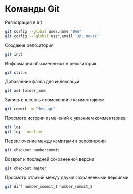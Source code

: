 # Команды Git

Регистрация в Git
```sh
git config --global user.name "Имя"
git config ---global user.email "Эл. почта"
```

Создание репозитория
```sh
git init
```

Информация об изменениях в репозитории
```sh
git status
```

Добавление файла для индексации
```sh
git add folder_name
```
Запись внесенных изменений с комментарием
```sh
git commit -m "Message"
```

Просмотр истории изменений с указнием комментариев
```sh
git log
git log --oneline
```
Переключение между комитами в репозитроии
```sh
git checkout numbercommit
```
Возврат к последней сохраненной версии
```sh
git checkout master
```

Просмотр отличий между двумя сохраненными версиями
```sh
git diff number_commit_1 number_commit_2
```